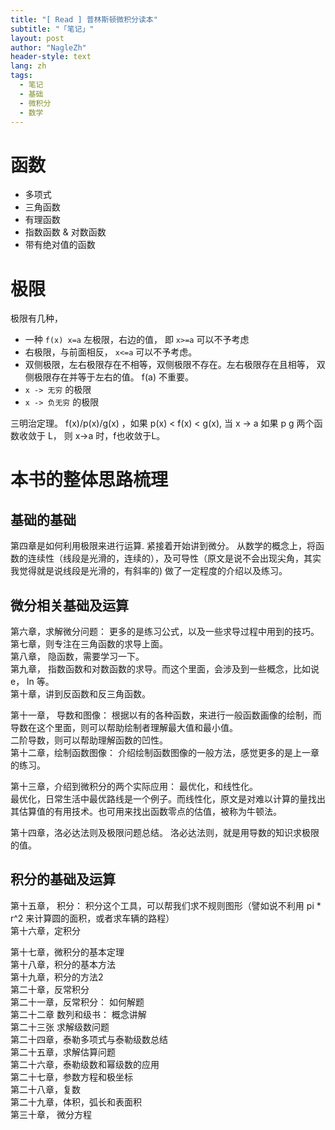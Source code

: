 ```yaml
---
title: "[ Read ] 普林斯顿微积分读本"
subtitle: "「笔记」"
layout: post
author: "NagleZh"
header-style: text
lang: zh
tags:
  - 笔记
  - 基础
  - 微积分
  - 数学
---
```


# 函数

- 多项式
- 三角函数
- 有理函数
- 指数函数 & 对数函数
- 带有绝对值的函数

# 极限

极限有几种，
- 一种 `f(x) x=a` 左极限，右边的值， 即 `x>=a` 可以不予考虑
- 右极限，与前面相反， `x<=a` 可以不予考虑。
- 双侧极限，左右极限存在不相等，双侧极限不存在。左右极限存在且相等， 双侧极限存在并等于左右的值。 f(a) 不重要。
- `x -> 无穷` 的极限
- `x -> 负无穷` 的极限

三明治定理。
f(x)/p(x)/g(x) ，如果 p(x) < f(x) < g(x), 当 x -> a 如果 p g 两个函数收敛于 L， 则 x->a 时，f也收敛于L。


# 本书的整体思路梳理

## 基础的基础
第四章是如何利用极限来进行运算. 紧接着开始讲到微分。
从数学的概念上，将函数的连续性（线段是光滑的，连续的），及可导性（原文是说不会出现尖角，其实我觉得就是说线段是光滑的，有斜率的) 做了一定程度的介绍以及练习。

## 微分相关基础及运算
第六章，求解微分问题： 更多的是练习公式，以及一些求导过程中用到的技巧。  
第七章，则专注在三角函数的求导上面。  
第八章， 隐函数，需要学习一下。  
第九章， 指数函数和对数函数的求导。而这个里面，会涉及到一些概念，比如说 e， ln 等。  
第十章，讲到反函数和反三角函数。  

第十一章， 导数和图像： 根据以有的各种函数，来进行一般函数画像的绘制，而导数在这个里面，则可以帮助绘制者理解最大值和最小值。  
二阶导数，则可以帮助理解函数的凹性。  
第十二章，绘制函数图像： 介绍绘制函数图像的一般方法，感觉更多的是上一章的练习。  

第十三章，介绍到微积分的两个实际应用： 最优化，和线性化。  
最优化，日常生活中最优路线是一个例子。而线性化，原文是对难以计算的量找出其估算值的有用技术。也可用来找出函数零点的估值，被称为牛顿法。  

第十四章，洛必达法则及极限问题总结。 洛必达法则，就是用导数的知识求极限的值。  

## 积分的基础及运算
第十五章， 积分： 积分这个工具，可以帮我们求不规则图形（譬如说不利用 pi * r^2 来计算圆的面积，或者求车辆的路程）    
第十六章，定积分  



第十七章，微积分的基本定理  
第十八章，积分的基本方法  
第十九章，积分的方法2  
第二十章，反常积分  
第二十一章，反常积分： 如何解题  
第二十二章 数列和级书： 概念讲解  
第二十三张 求解级数问题  
第二十四章，泰勒多项式与泰勒级数总结  
第二十五章，求解估算问题  
第二十六章，泰勒级数和幂级数的应用  
第二十七章，参数方程和极坐标  
第二十八章，复数  
第二十九章，体积，弧长和表面积  
第三十章， 微分方程  








